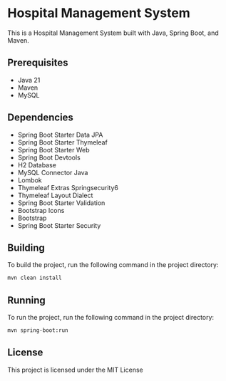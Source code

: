 # Hospital Management System

This is a Hospital Management System built with Java, Spring Boot, and Maven.

## Prerequisites

- Java 21
- Maven
- MySQL

## Dependencies

- Spring Boot Starter Data JPA
- Spring Boot Starter Thymeleaf
- Spring Boot Starter Web
- Spring Boot Devtools
- H2 Database
- MySQL Connector Java
- Lombok
- Thymeleaf Extras Springsecurity6
- Thymeleaf Layout Dialect
- Spring Boot Starter Validation
- Bootstrap Icons
- Bootstrap
- Spring Boot Starter Security

## Building

To build the project, run the following command in the project directory:

```bash
mvn clean install
```

## Running

To run the project, run the following command in the project directory:

```bash
mvn spring-boot:run
```

## License

This project is licensed under the MIT License 